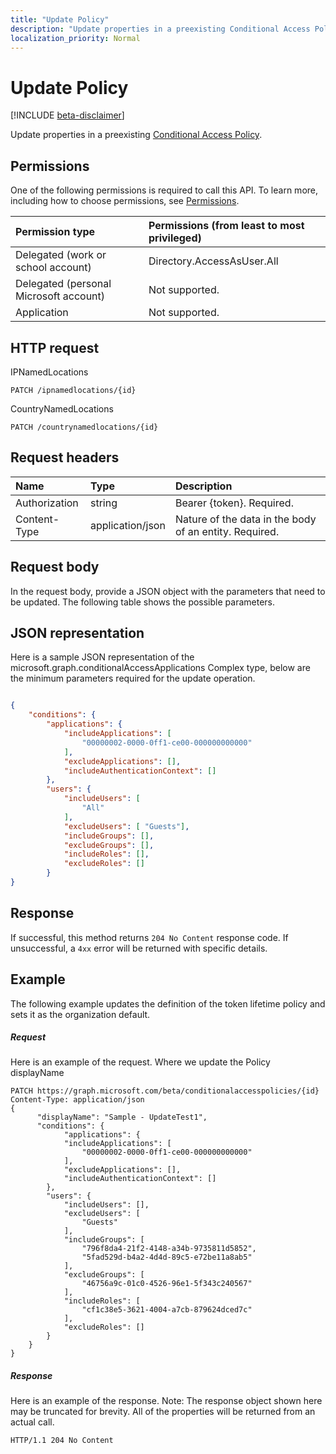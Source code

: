 ```yaml
---
title: "Update Policy"
description: "Update properties in a preexisting Conditional Access Policy."
localization_priority: Normal
---
```


# Update Policy

[!INCLUDE [beta-disclaimer](../../includes/beta-disclaimer.md)]

Update properties in a preexisting [Conditional Access Policy](../resources/ConditionalAccessPolicies.md).

## Permissions
One of the following permissions is required to call this API. To learn more, including how to choose permissions, see [Permissions](/graph/permissions-reference).

|Permission type      | Permissions (from least to most privileged)              |
|:--------------------|:---------------------------------------------------------|
|Delegated (work or school account) | Directory.AccessAsUser.All    |
|Delegated (personal Microsoft account) | Not supported.    |
|Application | Not supported. |

## HTTP request

IPNamedLocations
```http
PATCH /ipnamedlocations/{id}
```
CountryNamedLocations
```http
PATCH /countrynamedlocations/{id}
```

## Request headers
| Name       | Type | Description|
|:---------------|:--------|:----------|
| Authorization  | string  | Bearer {token}. Required. |
| Content-Type | application/json  | Nature of the data in the body of an entity. Required. |

## Request body
In the request body, provide a JSON object with the parameters that need to be updated. The following table shows the possible parameters.

## JSON representation
Here is a sample JSON representation of the microsoft.graph.conditionalAccessApplications Complex type, below are the minimum parameters required for the update operation.

```json

{
    "conditions": {
        "applications": {
            "includeApplications": [
                "00000002-0000-0ff1-ce00-000000000000"
            ],
            "excludeApplications": [],
            "includeAuthenticationContext": []
        },
        "users": {
            "includeUsers": [
                "All"
            ],
            "excludeUsers": [ "Guests"],
            "includeGroups": [],
            "excludeGroups": [],
            "includeRoles": [],
            "excludeRoles": []
        }
}
```

## Response

If successful, this method returns `204 No Content` response code. If unsuccessful, a `4xx` error will be returned with specific details.

## Example
The following example updates the definition of the token lifetime policy and sets it as the organization default.

##### Request
Here is an example of the request. Where we update the Policy displayName

```http
PATCH https://graph.microsoft.com/beta/conditionalaccesspolicies/{id}
Content-Type: application/json
{
      "displayName": "Sample - UpdateTest1",
      "conditions": {
            "applications": {
            "includeApplications": [
                "00000002-0000-0ff1-ce00-000000000000"
            ],
            "excludeApplications": [],
            "includeAuthenticationContext": []
        },
        "users": {
            "includeUsers": [],
            "excludeUsers": [
                "Guests"
            ],
            "includeGroups": [
                "796f8da4-21f2-4148-a34b-9735811d5852",
                "5fad529d-b4a2-4d4d-89c5-e72be11a8ab5"
            ],
            "excludeGroups": [
                "46756a9c-01c0-4526-96e1-5f343c240567"
            ],
            "includeRoles": [
                "cf1c38e5-3621-4004-a7cb-879624dced7c"
            ],
            "excludeRoles": []
        }
    }
}

```

##### Response
Here is an example of the response. Note: The response object shown here may be truncated for brevity. All of the properties will be returned from an actual call.

```http
HTTP/1.1 204 No Content
```
<!--
{
  "type": "#page.annotation",
  "suppressions": [
    "Error: /api-reference/beta/api/policy-update.md:\r\n      Exception processing links.\r\n    System.ArgumentException: Link Definition was null. Link text: !INCLUDE [beta-disclaimer](../../includes/beta-disclaimer.md)\r\n      at ApiDoctor.Validation.DocFile.get_LinkDestinations()\r\n      at ApiDoctor.Validation.DocSet.ValidateLinks(Boolean includeWarnings, String[] relativePathForFiles, IssueLogger issues, Boolean requireFilenameCaseMatch, Boolean printOrphanedFiles)"
  ]
}
-->
